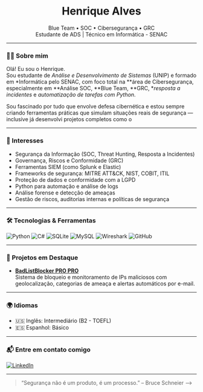 <h1 align="center">Henrique Alves</h1>
<p align="center">
  Blue Team • SOC • Cibersegurança • GRC <br/>
  Estudante de ADS | Técnico em Informática - SENAC <br/>
</p>

---

### 👨‍💻 Sobre mim

Olá! Eu sou o Henrique.  
Sou estudante de *Análise e Desenvolvimento de Sistemas* (UNIP) e formado em *Informática pelo SENAC, com foco total na **área de Cibersegurança, especialmente em **Análise SOC, **Blue Team, **GRC, **resposta a incidentes* e *automatização de tarefas com Python*.

Sou fascinado por tudo que envolve defesa cibernética e estou sempre criando ferramentas práticas que simulam situações reais de segurança — inclusive já desenvolvi projetos completos como o 

---

### 🧠 Interesses

- Segurança da Informação (SOC, Threat Hunting, Resposta a Incidentes)
- Governança, Riscos e Conformidade (GRC) 
- Ferramentas SIEM (como Splunk e Elastic)
- Frameworks de segurança: MITRE ATT&CK, NIST, COBIT, ITIL
- Proteção de dados e conformidade com a LGPD
- Python para automação e análise de logs
- Análise forense e detecção de ameaças
- Gestão de riscos, auditorias internas e políticas de segurança


---

### 🛠 Tecnologias & Ferramentas

![Python](https://img.shields.io/badge/Python-3776AB?style=for-the-badge&logo=python&logoColor=white)
![C#](https://img.shields.io/badge/C%23-239120?style=for-the-badge&logo=c-sharp&logoColor=white)
![SQLite](https://img.shields.io/badge/SQLite-07405E?style=for-the-badge&logo=sqlite&logoColor=white)
![MySQL](https://img.shields.io/badge/MySQL-005C84?style=for-the-badge&logo=mysql&logoColor=white)
![Wireshark](https://img.shields.io/badge/Wireshark-1679A7?style=for-the-badge&logo=wireshark&logoColor=white)
![GitHub](https://img.shields.io/badge/GitHub-000000?style=for-the-badge&logo=github&logoColor=white)

---

### 📌 Projetos em Destaque

- **[BadListBlocker PRO PRO](https://github.com/seuusuario/BadListBlocker)**  
  Sistema de bloqueio e monitoramento de IPs maliciosos com geolocalização, categorias de ameaça e alertas automáticos por e-mail.


---

### 🌍 Idiomas

- 🇺🇸 Inglês: Intermediário (B2 - TOEFL)
- 🇪🇸 Espanhol: Básico

---

### 📬 Entre em contato comigo

[![LinkedIn](https://img.shields.io/badge/LinkedIn-0072b1?style=for-the-badge&logo=linkedin&logoColor=white)](https://www.linkedin.com/in/henriquealvessoc/)

---

> “Segurança não é um produto, é um processo.” – Bruce Schneier
-->
